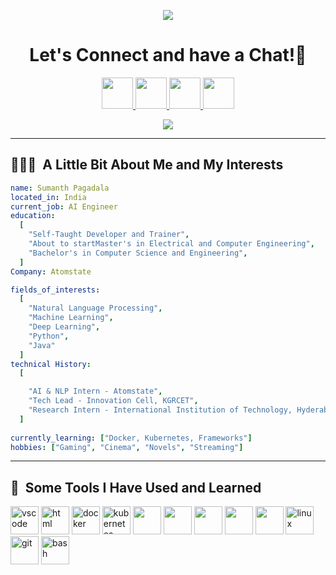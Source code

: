 <p align="center">
  <img src="https://capsule-render.vercel.app/api?type=waving&color=gradient&text=Welcome.To.My.World!&height=100&section=header"/>
</p>

<h1 align="center">
  Let's Connect and have a Chat!💬
</h1>

<p align="center">
<a href="https://sumanthpagadala.netlify.app/">
  <img height="50" src="https://user-images.githubusercontent.com/46517096/166972883-f5f1d88c-0246-4374-88ac-ded0f2cf0699.png"/>
</a>
<a href="https://www.linkedin.com/in/sumanth-pagadala-175a91204/">
  <img height="50" src="https://user-images.githubusercontent.com/46517096/166973395-19676cd8-f8ec-4abf-83ff-da8243505b82.png"/>
</a>
<a href="https://medium.com/@pagadala.sumanth2002">
  <img height="50" src="https://user-images.githubusercontent.com/46517096/166973962-d05d145a-b6a0-4643-bd3d-5ac845679367.png"/>
</a>
<a href="https://www.instagram.com/sumanth.pagadala/">
  <img height="50" src="https://user-images.githubusercontent.com/46517096/166974368-9798f39f-1f46-499c-b14e-81f0a3f83a06.png"/>
</a>
</p>

<p align="center">
  <img src= "https://media.giphy.com/media/H9RL1IKvsBi6c/giphy.gif">
</p>

---

<h2> 👨🏻‍💻 &nbsp;A Little Bit About Me and My Interests</h2>

```yaml
name: Sumanth Pagadala
located_in: India
current_job: AI Engineer
education:
  [
    "Self-Taught Developer and Trainer",
    "About to startMaster's in Electrical and Computer Engineering",
    "Bachelor's in Computer Science and Engineering",
  ]
Company: Atomstate

fields_of_interests:
  [
    "Natural Language Processing",
    "Machine Learning",
    "Deep Learning",
    "Python",
    "Java"
  ]
technical History:
  [

    "AI & NLP Intern - Atomstate",
    "Tech Lead - Innovation Cell, KGRCET",
    "Research Intern - International Institution of Technology, Hyderabad",
  ]
  
currently_learning: ["Docker, Kubernetes, Frameworks"]
hobbies: ["Gaming", "Cinema", "Novels", "Streaming"]
```
  
---  
  
<h2> 🚀 &nbsp;Some Tools I Have Used and Learned</h2>
<p align="left">
<img src="https://cdn.jsdelivr.net/gh/devicons/devicon/icons/vscode/vscode-original.svg" alt="vscode" width="45" height="45"/>
<img src="https://huggingface.co/datasets/huggingface/brand-assets/resolve/main/hf-logo.svg" alt="html" width="45" height="45"/>
<img src="https://cdn.jsdelivr.net/gh/devicons/devicon/icons/docker/docker-original.svg" alt="docker" width="45" height="45"/>
<img src="https://cdn.jsdelivr.net/gh/devicons/devicon/icons/kubernetes/kubernetes-plain.svg" alt="kubernetes" width="45" height="45"/>
<img src="https://upload.wikimedia.org/wikipedia/commons/c/c3/Python-logo-notext.svg" width="45" height="45"/>
<img src="https://upload.wikimedia.org/wikipedia/commons/1/10/PyTorch_logo_icon.svg" width="45" height="45"/>
<img src="https://upload.wikimedia.org/wikipedia/commons/f/fa/Microsoft_Azure.svg" width="45" height="45"/>
<img src="https://upload.wikimedia.org/wikipedia/commons/2/2d/Tensorflow_logo.svg" width="45" height="45"/>
<img src="https://www.svgrepo.com/show/184143/java.svg" width="45" height="45"/>
<img src="https://cdn.jsdelivr.net/gh/devicons/devicon/icons/linux/linux-original.svg" alt="linux" width="45" height="45"/>       
<img src="https://cdn.jsdelivr.net/gh/devicons/devicon/icons/git/git-original.svg" alt="git" width="45" height="45"/>
<img src="https://cdn.jsdelivr.net/gh/devicons/devicon/icons/bash/bash-original.svg" alt="bash" width="45" height="45"/>
</p>
